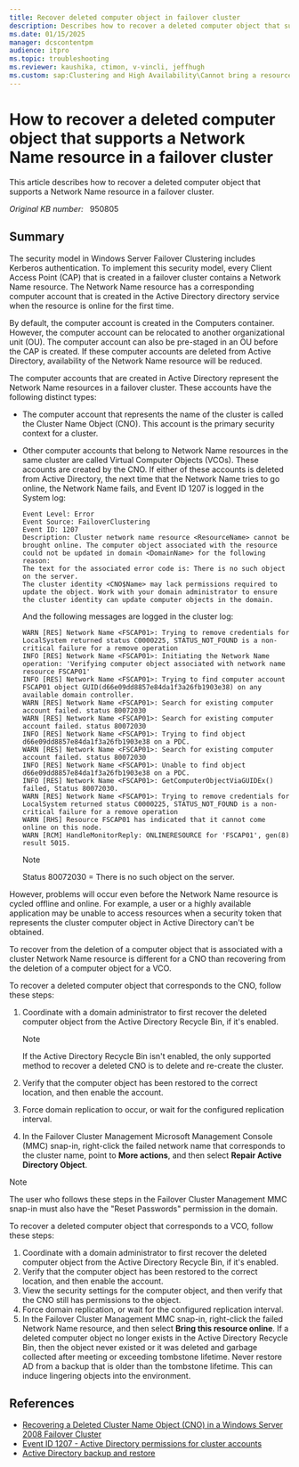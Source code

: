 ```yaml
---
title: Recover deleted computer object in failover cluster
description: Describes how to recover a deleted computer object that supports a Network Name resource in a Windows Server failover cluster.
ms.date: 01/15/2025
manager: dcscontentpm
audience: itpro
ms.topic: troubleshooting
ms.reviewer: kaushika, ctimon, v-vincli, jeffhugh
ms.custom: sap:Clustering and High Availability\Cannot bring a resource online, csstroubleshoot
---
```

# How to recover a deleted computer object that supports a Network Name resource in a failover cluster

This article describes how to recover a deleted computer object that supports a Network Name resource in a failover cluster.

_Original KB number:_ &nbsp; 950805

## Summary

The security model in Windows Server Failover Clustering includes Kerberos authentication. To implement this security model, every Client Access Point (CAP) that is created in a failover cluster contains a Network Name resource. The Network Name resource has a corresponding computer account that is created in the Active Directory directory service when the resource is online for the first time.

By default, the computer account is created in the Computers container. However, the computer account can be relocated to another organizational unit (OU). The computer account can also be pre-staged in an OU before the CAP is created. If these computer accounts are deleted from Active Directory, availability of the Network Name resource will be reduced.

The computer accounts that are created in Active Directory represent the Network Name resources in a failover cluster. These accounts have the following distinct types:

- The computer account that represents the name of the cluster is called the Cluster Name Object (CNO). This account is the primary security context for a cluster.
- Other computer accounts that belong to Network Name resources in the same cluster are called Virtual Computer Objects (VCOs). These accounts are created by the CNO. If either of these accounts is deleted from Active Directory, the next time that the Network Name tries to go online, the Network Name fails, and Event ID 1207 is logged in the System log: 

  ```output
  Event Level: Error
  Event Source: FailoverClustering
  Event ID: 1207
  Description: Cluster network name resource <ResourceName> cannot be brought online. The computer object associated with the resource could not be updated in domain <DomainName> for the following reason:
  The text for the associated error code is: There is no such object on the server.
  The cluster identity <CNO$Name> may lack permissions required to update the object. Work with your domain administrator to ensure the cluster identity can update computer objects in the domain.
  ```


  And the following messages are logged in the cluster log:
  
  ```output
  WARN [RES] Network Name <FSCAP01>: Trying to remove credentials for LocalSystem returned status C0000225, STATUS_NOT_FOUND is a non-critical failure for a remove operation
  INFO [RES] Network Name <FSCAP01>: Initiating the Network Name operation: 'Verifying computer object associated with network name resource FSCAP01'
  INFO [RES] Network Name <FSCAP01>: Trying to find computer account FSCAP01 object GUID(d66e09dd8857e84da1f3a26fb1903e38) on any available domain controller.
  WARN [RES] Network Name <FSCAP01>: Search for existing computer account failed. status 80072030
  WARN [RES] Network Name <FSCAP01>: Search for existing computer account failed. status 80072030
  INFO [RES] Network Name <FSCAP01>: Trying to find object d66e09dd8857e84da1f3a26fb1903e38 on a PDC.
  WARN [RES] Network Name <FSCAP01>: Search for existing computer account failed. status 80072030
  INFO [RES] Network Name <FSCAP01>: Unable to find object d66e09dd8857e84da1f3a26fb1903e38 on a PDC.
  INFO [RES] Network Name <FSCAP01>: GetComputerObjectViaGUIDEx() failed, Status 80072030.
  WARN [RES] Network Name <FSCAP01>: Trying to remove credentials for LocalSystem returned status C0000225, STATUS_NOT_FOUND is a non-critical failure for a remove operation
  WARN [RHS] Resource FSCAP01 has indicated that it cannot come online on this node.
  WARN [RCM] HandleMonitorReply: ONLINERESOURCE for 'FSCAP01', gen(8) result 5015.
  ```
    
  > [!NOTE]
  > Status 80072030 = There is no such object on the server.

However, problems will occur even before the Network Name resource is cycled offline and online. For example, a user or a highly available application may be unable to access resources when a security token that represents the cluster computer object in Active Directory can't be obtained.

To recover from the deletion of a computer object that is associated with a cluster Network Name resource is different for a CNO than recovering from the deletion of a computer object for a VCO.

To recover a deleted computer object that corresponds to the CNO, follow these steps:

1. Coordinate with a domain administrator to first recover the deleted computer object from the Active Directory Recycle Bin, if it's enabled.

    > [!NOTE]
    > If the Active Directory Recycle Bin isn't enabled, the only supported method to recover a deleted CNO is to delete and re-create the cluster.

2. Verify that the computer object has been restored to the correct location, and then enable the account.
3. Force domain replication to occur, or wait for the configured replication interval.
4. In the Failover Cluster Management Microsoft Management Console (MMC) snap-in, right-click the failed network name that corresponds to the cluster name, point to **More actions**, and then select **Repair Active Directory Object**.

> [!NOTE]
> The user who follows these steps in the Failover Cluster Management MMC snap-in must also have the "Reset Passwords" permission in the domain.

To recover a deleted computer object that corresponds to a VCO, follow these steps:

1. Coordinate with a domain administrator to first recover the deleted computer object from the Active Directory Recycle Bin, if it's enabled.
2. Verify that the computer object has been restored to the correct location, and then enable the account.
3. View the security settings for the computer object, and then verify that the CNO still has permissions to the object.
4. Force domain replication, or wait for the configured replication interval.
5. In the Failover Cluster Management MMC snap-in, right-click the failed Network Name resource, and then select **Bring this resource online**. If a deleted computer object no longer exists in the Active Directory Recycle Bin, then the object never existed or it was deleted and garbage collected after meeting or exceeding tombstone lifetime. Never restore AD from a backup that is older than the tombstone lifetime. This can induce lingering objects into the environment.

## References

- [Recovering a Deleted Cluster Name Object (CNO) in a Windows Server 2008 Failover Cluster](/archive/blogs/askcore/recovering-a-deleted-cluster-name-object-cno-in-a-windows-server-2008-failover-cluster)
- [Event ID 1207 - Active Directory permissions for cluster accounts](/previous-versions/windows/it-pro/windows-server-2008-R2-and-2008/cc773451(v=ws.10)?redirectedfrom=MSDN)
- [Active Directory backup and restore](https://technet.microsoft.com/library/bb727048.aspx)
